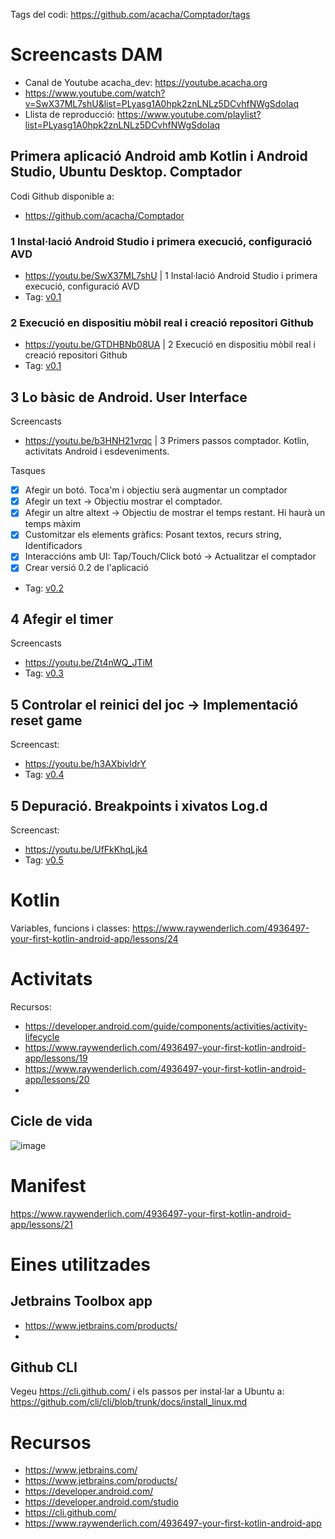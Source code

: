 Tags del codi: https://github.com/acacha/Comptador/tags

# Screencasts DAM

- Canal de Youtube acacha_dev: https://youtube.acacha.org
- https://www.youtube.com/watch?v=SwX37ML7shU&list=PLyasg1A0hpk2znLNLz5DCvhfNWgSdoIaq
- Llista de reproducció: https://www.youtube.com/playlist?list=PLyasg1A0hpk2znLNLz5DCvhfNWgSdoIaq

## Primera aplicació Android amb Kotlin i Android Studio, Ubuntu Desktop. Comptador

Codi Github disponible a:
- https://github.com/acacha/Comptador

### 1 Instal·lació Android Studio i primera execució, configuració AVD
- https://youtu.be/SwX37ML7shU | 1 Instal·lació Android Studio i primera execució, configuració AVD
- Tag: [v0.1](https://github.com/acacha/Comptador/tree/v0.1)

### 2 Execució en dispositiu mòbil real i creació repositori Github
- https://youtu.be/GTDHBNb08UA | 2 Execució en dispositiu mòbil real i creació repositori Github
- Tag: [v0.1](https://github.com/acacha/Comptador/tree/v0.1)

## 3 Lo bàsic de Android. User Interface

Screencasts
- https://youtu.be/b3HNH21vrqc | 3 Primers passos comptador. Kotlin, activitats Android i esdeveniments.

Tasques

- [X] Afegir un botó. Toca'm i objectiu serà augmentar un comptador
- [X] Afegir un text -> Objectiu mostrar el comptador.
- [X] Afegir un altre altext -> Objectiu de mostrar el temps restant. Hi haurà un temps màxim
- [X] Customitzar els elements gràfics: Posant textos, recurs string, Identificadors
- [X] Interaccións amb UI: Tap/Touch/Click botó -> Actualitzar el comptador
- [X] Crear versió 0.2 de l'aplicació
- Tag: [v0.2](https://github.com/acacha/Comptador/tree/v0.2)

## 4 Afegir el timer

Screencasts
- https://youtu.be/Zt4nWQ_JTiM
- Tag: [v0.3](https://github.com/acacha/Comptador/tree/v0.3)

## 5 Controlar el reinici del joc -> Implementació reset game

Screencast: 
- https://youtu.be/h3AXbivldrY
- Tag: [v0.4](https://github.com/acacha/Comptador/tree/v0.4)

## 5 Depuració. Breakpoints i xivatos Log.d

Screencast: 
- https://youtu.be/UfFkKhqLjk4
- Tag: [v0.5](https://github.com/acacha/Comptador/tree/v0.5)


# Kotlin

Variables, funcions i classes: https://www.raywenderlich.com/4936497-your-first-kotlin-android-app/lessons/24

# Activitats

Recursos:
- https://developer.android.com/guide/components/activities/activity-lifecycle
- https://www.raywenderlich.com/4936497-your-first-kotlin-android-app/lessons/19
- https://www.raywenderlich.com/4936497-your-first-kotlin-android-app/lessons/20
-
## Cicle de vida

![image](https://user-images.githubusercontent.com/4015406/136361713-3bde1a2a-cf84-41b8-a974-be9becab5d61.png)

# Manifest

https://www.raywenderlich.com/4936497-your-first-kotlin-android-app/lessons/21

# Eines utilitzades

## Jetbrains Toolbox app

- https://www.jetbrains.com/products/
- 
## Github CLI

Vegeu https://cli.github.com/ i els passos per instal·lar a Ubuntu a: https://github.com/cli/cli/blob/trunk/docs/install_linux.md

# Recursos

- https://www.jetbrains.com/
- https://www.jetbrains.com/products/
- https://developer.android.com/
- https://developer.android.com/studio
- https://cli.github.com/
- https://www.raywenderlich.com/4936497-your-first-kotlin-android-app
